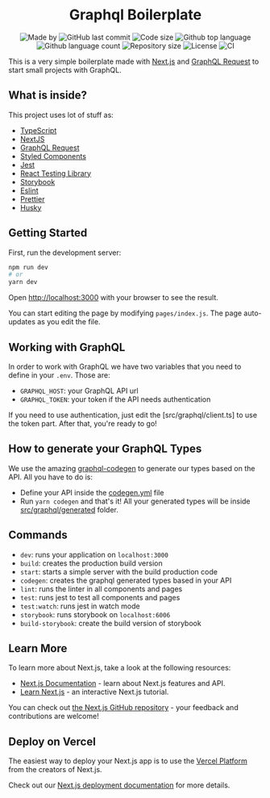 <h1 align="center">Graphql Boilerplate</h1>

<p align="center">
  <img alt="Made by" src="https://img.shields.io/badge/made%20by-Morpa%20-%2356BEB8">

  <img alt="GitHub last commit" src="https://img.shields.io/github/last-commit/morpa/boilerplate-graphql.svg?color=56BEB8">

  <img alt="Code size" src="https://img.shields.io/github/languages/code-size/morpa/boilerplate-graphql.svg?color=56BEB8">

  <img alt="Github top language" src="https://img.shields.io/github/languages/top/Morpa/boilerplate-graphql?color=56BEB8">

  <img alt="Github language count" src="https://img.shields.io/github/languages/count/Morpa/boilerplate-graphql?color=56BEB8">

  <img alt="Repository size" src="https://img.shields.io/github/repo-size/Morpa/boilerplate-graphql?color=56BEB8">

  <img alt="License" src="https://img.shields.io/github/license/Morpa/boilerplate-graphql?color=56BEB8">

  <img alt="CI" src="https://github.com/Morpa/boilerplate-graphql/workflows/ci/badge.svg?color=56BEB8">
</p>

This is a very simple boilerplate made with [Next.js](https://nextjs.org/) and [GraphQL Request](https://github.com/prisma-labs/graphql-request) to start small projects with GraphQL.

## What is inside?

This project uses lot of stuff as:

- [TypeScript](https://www.typescriptlang.org/)
- [NextJS](https://nextjs.org/)
- [GraphQL Request](https://github.com/prisma-labs/graphql-request)
- [Styled Components](https://styled-components.com/)
- [Jest](https://jestjs.io/)
- [React Testing Library](https://testing-library.com/docs/react-testing-library/intro)
- [Storybook](https://storybook.js.org/)
- [Eslint](https://eslint.org/)
- [Prettier](https://prettier.io/)
- [Husky](https://github.com/typicode/husky)

## Getting Started

First, run the development server:

```bash
npm run dev
# or
yarn dev
```

Open [http://localhost:3000](http://localhost:3000) with your browser to see the result.

You can start editing the page by modifying `pages/index.js`. The page auto-updates as you edit the file.

## Working with GraphQL

In order to work with GraphQL we have two variables that you need to define in your `.env`. Those are:

- `GRAPHQL_HOST`: your GraphQL API url
- `GRAPHQL_TOKEN`: your token if the API needs authentication

If you need to use authentication, just edit the [src/graphql/client.ts] to use the token part. After that, you're ready to go!

## How to generate your GraphQL Types

We use the amazing [graphql-codegen](https://www.graphql-code-generator.com/) to generate our types based on the API. All you have to do is:

- Define your API inside the [codegen.yml](codegen.yml) file
- Run `yarn codegen` and that's it! All your generated types will be inside [src/graphql/generated](src/graphql/generated) folder.

## Commands

- `dev`: runs your application on `localhost:3000`
- `build`: creates the production build version
- `start`: starts a simple server with the build production code
- `codegen`: creates the graphql generated types based in your API
- `lint`: runs the linter in all components and pages
- `test`: runs jest to test all components and pages
- `test:watch`: runs jest in watch mode
- `storybook`: runs storybook on `localhost:6006`
- `build-storybook`: create the build version of storybook

## Learn More

To learn more about Next.js, take a look at the following resources:

- [Next.js Documentation](https://nextjs.org/docs) - learn about Next.js features and API.
- [Learn Next.js](https://nextjs.org/learn) - an interactive Next.js tutorial.

You can check out [the Next.js GitHub repository](https://github.com/vercel/next.js/) - your feedback and contributions are welcome!

## Deploy on Vercel

The easiest way to deploy your Next.js app is to use the [Vercel Platform](https://vercel.com/import?utm_medium=default-template&filter=next.js&utm_source=create-next-app&utm_campaign=create-next-app-readme) from the creators of Next.js.

Check out our [Next.js deployment documentation](https://nextjs.org/docs/deployment) for more details.
